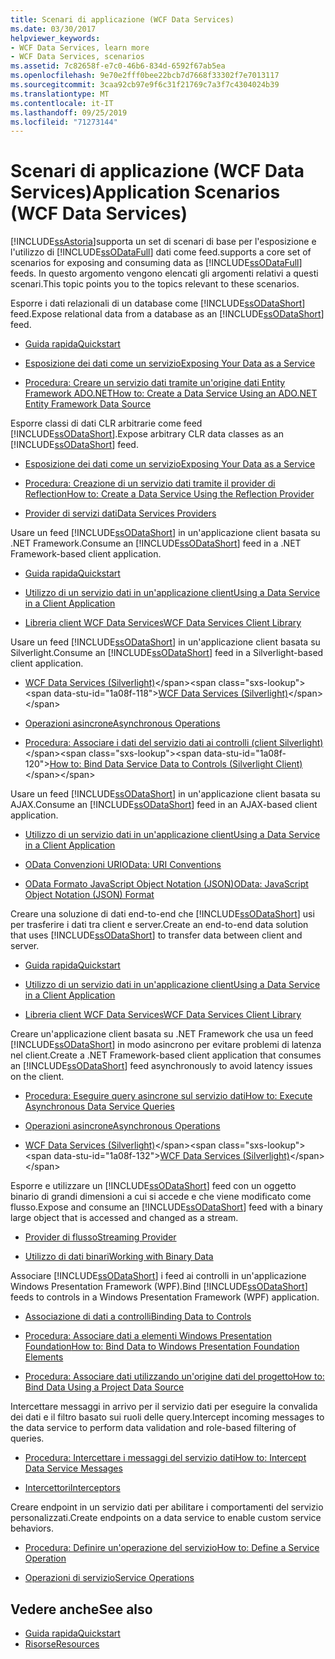```yaml
---
title: Scenari di applicazione (WCF Data Services)
ms.date: 03/30/2017
helpviewer_keywords:
- WCF Data Services, learn more
- WCF Data Services, scenarios
ms.assetid: 7c82658f-e7c0-46b6-834d-6592f67ab5ea
ms.openlocfilehash: 9e70e2fff0bee22bcb7d7668f33302f7e7013117
ms.sourcegitcommit: 3caa92cb97e9f6c31f21769c7a3f7c4304024b39
ms.translationtype: MT
ms.contentlocale: it-IT
ms.lasthandoff: 09/25/2019
ms.locfileid: "71273144"
---
```

# <a name="application-scenarios-wcf-data-services"></a><span data-ttu-id="1a08f-102">Scenari di applicazione (WCF Data Services)</span><span class="sxs-lookup"><span data-stu-id="1a08f-102">Application Scenarios (WCF Data Services)</span></span>

[!INCLUDE[ssAstoria](../../../../includes/ssastoria-md.md)]<span data-ttu-id="1a08f-103">supporta un set di scenari di base per l'esposizione e l'utilizzo di [!INCLUDE[ssODataFull](../../../../includes/ssodatafull-md.md)] dati come feed.</span><span class="sxs-lookup"><span data-stu-id="1a08f-103">supports a core set of scenarios for exposing and consuming data as [!INCLUDE[ssODataFull](../../../../includes/ssodatafull-md.md)] feeds.</span></span> <span data-ttu-id="1a08f-104">In questo argomento vengono elencati gli argomenti relativi a questi scenari.</span><span class="sxs-lookup"><span data-stu-id="1a08f-104">This topic points you to the topics relevant to these scenarios.</span></span>

<span data-ttu-id="1a08f-105">Esporre i dati relazionali di un database come [!INCLUDE[ssODataShort](../../../../includes/ssodatashort-md.md)] feed.</span><span class="sxs-lookup"><span data-stu-id="1a08f-105">Expose relational data from a database as an [!INCLUDE[ssODataShort](../../../../includes/ssodatashort-md.md)] feed.</span></span>

- [<span data-ttu-id="1a08f-106">Guida rapida</span><span class="sxs-lookup"><span data-stu-id="1a08f-106">Quickstart</span></span>](quickstart-wcf-data-services.md)

- [<span data-ttu-id="1a08f-107">Esposizione dei dati come un servizio</span><span class="sxs-lookup"><span data-stu-id="1a08f-107">Exposing Your Data as a Service</span></span>](exposing-your-data-as-a-service-wcf-data-services.md)

- [<span data-ttu-id="1a08f-108">Procedura: Creare un servizio dati tramite un'origine dati Entity Framework ADO.NET</span><span class="sxs-lookup"><span data-stu-id="1a08f-108">How to: Create a Data Service Using an ADO.NET Entity Framework Data Source</span></span>](create-a-data-service-using-an-adonet-ef-data-wcf.md)

<span data-ttu-id="1a08f-109">Esporre classi di dati CLR arbitrarie come feed [!INCLUDE[ssODataShort](../../../../includes/ssodatashort-md.md)].</span><span class="sxs-lookup"><span data-stu-id="1a08f-109">Expose arbitrary CLR data classes as an [!INCLUDE[ssODataShort](../../../../includes/ssodatashort-md.md)] feed.</span></span>

- [<span data-ttu-id="1a08f-110">Esposizione dei dati come un servizio</span><span class="sxs-lookup"><span data-stu-id="1a08f-110">Exposing Your Data as a Service</span></span>](exposing-your-data-as-a-service-wcf-data-services.md)

- [<span data-ttu-id="1a08f-111">Procedura: Creazione di un servizio dati tramite il provider di Reflection</span><span class="sxs-lookup"><span data-stu-id="1a08f-111">How to: Create a Data Service Using the Reflection Provider</span></span>](create-a-data-service-using-rp-wcf-data-services.md)

- [<span data-ttu-id="1a08f-112">Provider di servizi dati</span><span class="sxs-lookup"><span data-stu-id="1a08f-112">Data Services Providers</span></span>](data-services-providers-wcf-data-services.md)

<span data-ttu-id="1a08f-113">Usare un feed [!INCLUDE[ssODataShort](../../../../includes/ssodatashort-md.md)] in un'applicazione client basata su .NET Framework.</span><span class="sxs-lookup"><span data-stu-id="1a08f-113">Consume an [!INCLUDE[ssODataShort](../../../../includes/ssodatashort-md.md)] feed in a .NET Framework-based client application.</span></span>

- [<span data-ttu-id="1a08f-114">Guida rapida</span><span class="sxs-lookup"><span data-stu-id="1a08f-114">Quickstart</span></span>](quickstart-wcf-data-services.md)

- [<span data-ttu-id="1a08f-115">Utilizzo di un servizio dati in un'applicazione client</span><span class="sxs-lookup"><span data-stu-id="1a08f-115">Using a Data Service in a Client Application</span></span>](using-a-data-service-in-a-client-application-wcf-data-services.md)

- [<span data-ttu-id="1a08f-116">Libreria client WCF Data Services</span><span class="sxs-lookup"><span data-stu-id="1a08f-116">WCF Data Services Client Library</span></span>](wcf-data-services-client-library.md)

<span data-ttu-id="1a08f-117">Usare un feed [!INCLUDE[ssODataShort](../../../../includes/ssodatashort-md.md)] in un'applicazione client basata su Silverlight.</span><span class="sxs-lookup"><span data-stu-id="1a08f-117">Consume an [!INCLUDE[ssODataShort](../../../../includes/ssodatashort-md.md)] feed in a Silverlight-based client application.</span></span>

- <span data-ttu-id="1a08f-118">[WCF Data Services (Silverlight)](https://docs.microsoft.com/previous-versions/windows/silverlight/dotnet-windows-silverlight/cc838234(v=vs.95))</span><span class="sxs-lookup"><span data-stu-id="1a08f-118">[WCF Data Services (Silverlight)](https://docs.microsoft.com/previous-versions/windows/silverlight/dotnet-windows-silverlight/cc838234(v=vs.95))</span></span>

- [<span data-ttu-id="1a08f-119">Operazioni asincrone</span><span class="sxs-lookup"><span data-stu-id="1a08f-119">Asynchronous Operations</span></span>](asynchronous-operations-wcf-data-services.md)

- <span data-ttu-id="1a08f-120">[Procedura: Associare i dati del servizio dati ai controlli (client Silverlight)](https://docs.microsoft.com/previous-versions/dotnet/wcf-data-services/ee681614(v=vs.103))</span><span class="sxs-lookup"><span data-stu-id="1a08f-120">[How to: Bind Data Service Data to Controls (Silverlight Client)](https://docs.microsoft.com/previous-versions/dotnet/wcf-data-services/ee681614(v=vs.103))</span></span>

<span data-ttu-id="1a08f-121">Usare un feed [!INCLUDE[ssODataShort](../../../../includes/ssodatashort-md.md)] in un'applicazione client basata su AJAX.</span><span class="sxs-lookup"><span data-stu-id="1a08f-121">Consume an [!INCLUDE[ssODataShort](../../../../includes/ssodatashort-md.md)] feed in an AJAX-based client application.</span></span>

- [<span data-ttu-id="1a08f-122">Utilizzo di un servizio dati in un'applicazione client</span><span class="sxs-lookup"><span data-stu-id="1a08f-122">Using a Data Service in a Client Application</span></span>](using-a-data-service-in-a-client-application-wcf-data-services.md)

- [<span data-ttu-id="1a08f-123">OData Convenzioni URI</span><span class="sxs-lookup"><span data-stu-id="1a08f-123">OData: URI Conventions</span></span>](https://go.microsoft.com/fwlink/?LinkId=185564)

- [<span data-ttu-id="1a08f-124">OData Formato JavaScript Object Notation (JSON)</span><span class="sxs-lookup"><span data-stu-id="1a08f-124">OData: JavaScript Object Notation (JSON) Format</span></span>](https://go.microsoft.com/fwlink/?LinkId=185790)

<span data-ttu-id="1a08f-125">Creare una soluzione di dati end-to-end che [!INCLUDE[ssODataShort](../../../../includes/ssodatashort-md.md)] usi per trasferire i dati tra client e server.</span><span class="sxs-lookup"><span data-stu-id="1a08f-125">Create an end-to-end data solution that uses [!INCLUDE[ssODataShort](../../../../includes/ssodatashort-md.md)] to transfer data between client and server.</span></span>

- [<span data-ttu-id="1a08f-126">Guida rapida</span><span class="sxs-lookup"><span data-stu-id="1a08f-126">Quickstart</span></span>](quickstart-wcf-data-services.md)

- [<span data-ttu-id="1a08f-127">Utilizzo di un servizio dati in un'applicazione client</span><span class="sxs-lookup"><span data-stu-id="1a08f-127">Using a Data Service in a Client Application</span></span>](using-a-data-service-in-a-client-application-wcf-data-services.md)

- [<span data-ttu-id="1a08f-128">Libreria client WCF Data Services</span><span class="sxs-lookup"><span data-stu-id="1a08f-128">WCF Data Services Client Library</span></span>](wcf-data-services-client-library.md)

<span data-ttu-id="1a08f-129">Creare un'applicazione client basata su .NET Framework che usa un feed [!INCLUDE[ssODataShort](../../../../includes/ssodatashort-md.md)] in modo asincrono per evitare problemi di latenza nel client.</span><span class="sxs-lookup"><span data-stu-id="1a08f-129">Create a .NET Framework-based client application that consumes an [!INCLUDE[ssODataShort](../../../../includes/ssodatashort-md.md)] feed asynchronously to avoid latency issues on the client.</span></span>

- [<span data-ttu-id="1a08f-130">Procedura: Eseguire query asincrone sul servizio dati</span><span class="sxs-lookup"><span data-stu-id="1a08f-130">How to: Execute Asynchronous Data Service Queries</span></span>](how-to-execute-asynchronous-data-service-queries-wcf-data-services.md)

- [<span data-ttu-id="1a08f-131">Operazioni asincrone</span><span class="sxs-lookup"><span data-stu-id="1a08f-131">Asynchronous Operations</span></span>](asynchronous-operations-wcf-data-services.md)

- <span data-ttu-id="1a08f-132">[WCF Data Services (Silverlight)](https://docs.microsoft.com/previous-versions/windows/silverlight/dotnet-windows-silverlight/cc838234(v=vs.95))</span><span class="sxs-lookup"><span data-stu-id="1a08f-132">[WCF Data Services (Silverlight)](https://docs.microsoft.com/previous-versions/windows/silverlight/dotnet-windows-silverlight/cc838234(v=vs.95))</span></span>

<span data-ttu-id="1a08f-133">Esporre e utilizzare un [!INCLUDE[ssODataShort](../../../../includes/ssodatashort-md.md)] feed con un oggetto binario di grandi dimensioni a cui si accede e che viene modificato come flusso.</span><span class="sxs-lookup"><span data-stu-id="1a08f-133">Expose and consume an [!INCLUDE[ssODataShort](../../../../includes/ssodatashort-md.md)] feed with a binary large object that is accessed and changed as a stream.</span></span>

- [<span data-ttu-id="1a08f-134">Provider di flusso</span><span class="sxs-lookup"><span data-stu-id="1a08f-134">Streaming Provider</span></span>](streaming-provider-wcf-data-services.md)

- [<span data-ttu-id="1a08f-135">Utilizzo di dati binari</span><span class="sxs-lookup"><span data-stu-id="1a08f-135">Working with Binary Data</span></span>](working-with-binary-data-wcf-data-services.md)

<span data-ttu-id="1a08f-136">Associare [!INCLUDE[ssODataShort](../../../../includes/ssodatashort-md.md)] i feed ai controlli in un'applicazione Windows Presentation Framework (WPF).</span><span class="sxs-lookup"><span data-stu-id="1a08f-136">Bind [!INCLUDE[ssODataShort](../../../../includes/ssodatashort-md.md)] feeds to controls in a Windows Presentation Framework (WPF) application.</span></span>

- [<span data-ttu-id="1a08f-137">Associazione di dati a controlli</span><span class="sxs-lookup"><span data-stu-id="1a08f-137">Binding Data to Controls</span></span>](binding-data-to-controls-wcf-data-services.md)

- [<span data-ttu-id="1a08f-138">Procedura: Associare dati a elementi Windows Presentation Foundation</span><span class="sxs-lookup"><span data-stu-id="1a08f-138">How to: Bind Data to Windows Presentation Foundation Elements</span></span>](bind-data-to-wpf-elements-wcf-data-services.md)

- [<span data-ttu-id="1a08f-139">Procedura: Associare dati utilizzando un'origine dati del progetto</span><span class="sxs-lookup"><span data-stu-id="1a08f-139">How to: Bind Data Using a Project Data Source</span></span>](how-to-bind-data-using-a-project-data-source-wcf-data-services.md)

<span data-ttu-id="1a08f-140">Intercettare messaggi in arrivo per il servizio dati per eseguire la convalida dei dati e il filtro basato sui ruoli delle query.</span><span class="sxs-lookup"><span data-stu-id="1a08f-140">Intercept incoming messages to the data service to perform data validation and role-based filtering of queries.</span></span>

- [<span data-ttu-id="1a08f-141">Procedura: Intercettare i messaggi del servizio dati</span><span class="sxs-lookup"><span data-stu-id="1a08f-141">How to: Intercept Data Service Messages</span></span>](how-to-intercept-data-service-messages-wcf-data-services.md)

- [<span data-ttu-id="1a08f-142">Intercettori</span><span class="sxs-lookup"><span data-stu-id="1a08f-142">Interceptors</span></span>](interceptors-wcf-data-services.md)

<span data-ttu-id="1a08f-143">Creare endpoint in un servizio dati per abilitare i comportamenti del servizio personalizzati.</span><span class="sxs-lookup"><span data-stu-id="1a08f-143">Create endpoints on a data service to enable custom service behaviors.</span></span>

- [<span data-ttu-id="1a08f-144">Procedura: Definire un'operazione del servizio</span><span class="sxs-lookup"><span data-stu-id="1a08f-144">How to: Define a Service Operation</span></span>](how-to-define-a-service-operation-wcf-data-services.md)

- [<span data-ttu-id="1a08f-145">Operazioni di servizio</span><span class="sxs-lookup"><span data-stu-id="1a08f-145">Service Operations</span></span>](service-operations-wcf-data-services.md)

## <a name="see-also"></a><span data-ttu-id="1a08f-146">Vedere anche</span><span class="sxs-lookup"><span data-stu-id="1a08f-146">See also</span></span>

- [<span data-ttu-id="1a08f-147">Guida rapida</span><span class="sxs-lookup"><span data-stu-id="1a08f-147">Quickstart</span></span>](quickstart-wcf-data-services.md)
- [<span data-ttu-id="1a08f-148">Risorse</span><span class="sxs-lookup"><span data-stu-id="1a08f-148">Resources</span></span>](wcf-data-services-resources.md)
